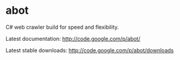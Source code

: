 abot
====

C# web crawler build for speed and flexibility.

Latest documentation: http://code.google.com/p/abot/ 

Latest stable downloads: http://code.google.com/p/abot/downloads
